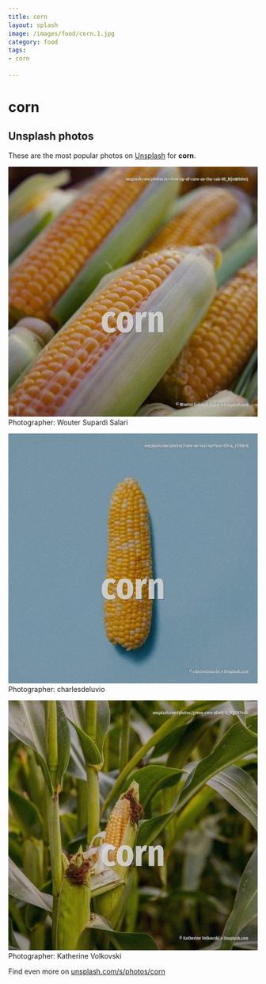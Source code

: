 ```yaml
---
title: corn
layout: splash
image: /images/food/corn.1.jpg
category: food
tags:
- corn

---
```

# corn

  

 
## Unsplash photos
These are the most popular photos on [Unsplash](https://unsplash.com) for **corn**.
 
![corn](/images/food/corn.1.jpg)
Photographer:  Wouter Supardi Salari
 
![corn](/images/food/corn.2.jpg)
Photographer:  charlesdeluvio
 
![corn](/images/food/corn.3.jpg)
Photographer:  Katherine Volkovski
 
Find even more on [unsplash.com/s/photos/corn](https://unsplash.com/s/photos/corn)
 
